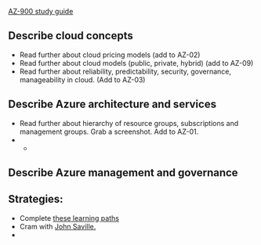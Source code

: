 [AZ-900 study guide](https://query.prod.cms.rt.microsoft.com/cms/api/am/binary/RE3VwUY)


## Describe cloud concepts
* Read further about cloud pricing models (add to AZ-02)
* Read further about cloud models (public, private, hybrid) (add to AZ-09)
* Read further about reliability, predictability, security, governance, manageability in cloud. (Add to AZ-03)

## Describe Azure architecture and services
* Read further about hierarchy of resource groups, subscriptions and management groups. Grab a screenshot. Add to AZ-01.
* *
## Describe Azure management and governance


## Strategies:
* Complete [these learning paths](https://learn.microsoft.com/en-us/certifications/exams/az-900/?tab=tab-learning-paths#two-ways-to-prepare)
* Cram with [John Saville.](https://www.youtube.com/playlist?list=PLlVtbbG169nED0_vMEniWBQjSoxTsBYS3)
* 